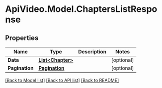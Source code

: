 # ApiVideo.Model.ChaptersListResponse

## Properties

Name | Type | Description | Notes
------------ | ------------- | ------------- | -------------
**Data** | [**List&lt;Chapter&gt;**](Chapter.md) |  | [optional] 
**Pagination** | [**Pagination**](Pagination.md) |  | [optional] 

[[Back to Model list]](../README.md#documentation-for-models) [[Back to API list]](../README.md#documentation-for-api-endpoints) [[Back to README]](../README.md)

